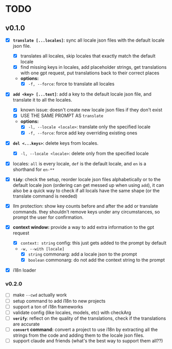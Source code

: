 # TODO

## v0.1.0

- [x] **`translate [...locales]`**: sync all locale json files with the default locale json file.
  - [x] translates all locales, skip locales that exactly match the default locale
  - [x] find missing keys in locales, add placeholder strings, get translations with one gpt request, put translations back to their correct places
  - **options:**
    - [x] `-f, --force`: force to translate all locales

- [x] **`add <key> [...text]`**: add a key to the default locale json file, and translate it to all the locales.
  - [x] known issue: doesn't create new locale json files if they don't exist
  - [x] USE THE SAME PROMPT AS `translate`
  - **options:**
    - [x] `-l, --locale <locale>`: translate only the specified locale
    - [x] `-f, --force`: force add key overriding existing ones

- [x] **`del <...keys>`**: delete keys from locales.
  - [x] `-l, --locale <locale>`: delete only from the specified locale

- [x] locales: `all` is every locale, `def` is the default locale, and `en` is a shorthand for `en-**`

- [x] **`tidy`**: check the setup, reorder locale json files alphabetically or to the default locale json (ordering can get messed up when using `add`), it can also be a quick way to check if all locals have the same shape (or the translate command is needed)

- [x] llm protection: show key counts before and after the add or translate commands. they shouldn't remove keys under any circumstances, so prompt the user for confirmation.

- [x] **context window:** provide a way to add extra information to the gpt request
  - [x] `context: string` config: this just gets added to the prompt by default
  - `-w, --with [locale]`
    - [x] `string` commonarg: add a locale json to the prompt
    - [x] `boolean` commonarg: do not add the context string to the prompt

- [x] i18n loader

### v0.2.0

- [ ] make `--cwd` actually work
- [ ] setup command to add i18n to new projects
- [ ] support a ton of i18n frameworks
- [ ] validate config (like locales, models, etc) with checkArg
- [ ] **`verify`**: reflect on the quality of the translations, check if the translations are accurate
- [ ] **`convert` command:** convert a project to use i18n by extracting all the strings from the code and adding them to the locale json files.
- [ ] support claude and friends (what's the best way to support them all??)
